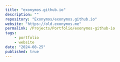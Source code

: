 ```yaml
---
title: "exonymos.github.io"
description: ""
repository: "Exonymos/exonymos.github.io"
website: "https://old.exonymos.me"
permalink: /Projects/Portfolio/exonymos-github-io
tags:
    - portfolio
    - website
date: "2024-08-25"
published: true
---
```


